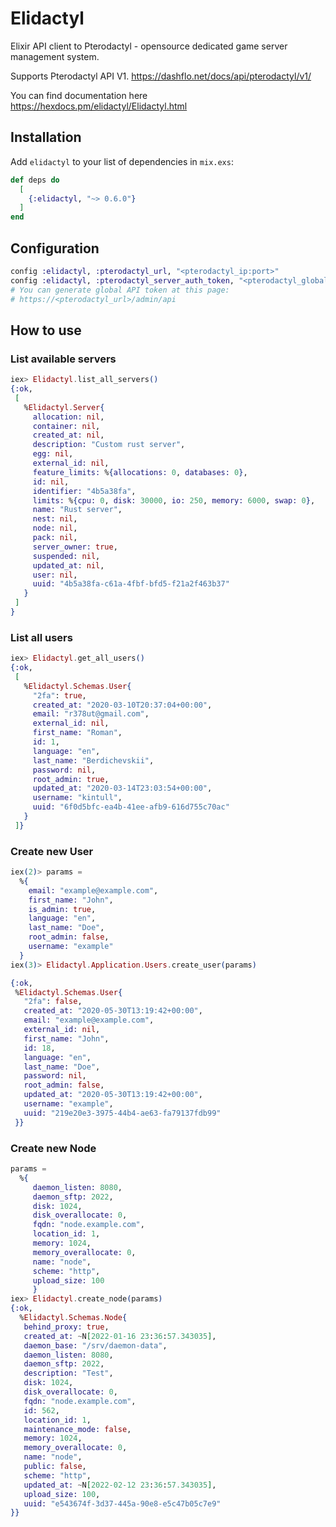 # Elidactyl

Elixir API client to Pterodactyl - opensource dedicated game server management system.

Supports Pterodactyl API V1.
https://dashflo.net/docs/api/pterodactyl/v1/

You can find documentation here https://hexdocs.pm/elidactyl/Elidactyl.html

## Installation

Add `elidactyl` to your list of dependencies in `mix.exs`:

```elixir
def deps do
  [
    {:elidactyl, "~> 0.6.0"}
  ]
end
```

## Configuration
```elixir
config :elidactyl, :pterodactyl_url, "<pterodactyl_ip:port>"
config :elidactyl, :pterodactyl_server_auth_token, "<pterodactyl_global_auth_token>"
# You can generate global API token at this page:
# https://<pterodactyl_url>/admin/api
```

## How to use

### List available servers
```elixir
iex> Elidactyl.list_all_servers()
{:ok,
 [
   %Elidactyl.Server{
     allocation: nil,
     container: nil,
     created_at: nil,
     description: "Custom rust server",
     egg: nil,
     external_id: nil,
     feature_limits: %{allocations: 0, databases: 0},
     id: nil,
     identifier: "4b5a38fa",
     limits: %{cpu: 0, disk: 30000, io: 250, memory: 6000, swap: 0},
     name: "Rust server",
     nest: nil,
     node: nil,
     pack: nil,
     server_owner: true,
     suspended: nil,
     updated_at: nil,
     user: nil,
     uuid: "4b5a38fa-c61a-4fbf-bfd5-f21a2f463b37"
   }
 ]
}
```

### List all users

```elixir
iex> Elidactyl.get_all_users()
{:ok,
 [
   %Elidactyl.Schemas.User{
     "2fa": true,
     created_at: "2020-03-10T20:37:04+00:00",
     email: "r378ut@gmail.com",
     external_id: nil,
     first_name: "Roman",
     id: 1,
     language: "en",
     last_name: "Berdichevskii",
     password: nil,
     root_admin: true,
     updated_at: "2020-03-14T23:03:54+00:00",
     username: "kintull",
     uuid: "6f0d5bfc-ea4b-41ee-afb9-616d755c70ac"
   }
 ]}
```

### Create new User
```elixir
iex(2)> params = 
  %{
    email: "example@example.com",
    first_name: "John",
    is_admin: true,
    language: "en",
    last_name: "Doe",
    root_admin: false,
    username: "example"
  }
iex(3)> Elidactyl.Application.Users.create_user(params)

{:ok,
 %Elidactyl.Schemas.User{
   "2fa": false,
   created_at: "2020-05-30T13:19:42+00:00",
   email: "example@example.com",
   external_id: nil,
   first_name: "John",
   id: 18,
   language: "en",
   last_name: "Doe",
   password: nil,
   root_admin: false,
   updated_at: "2020-05-30T13:19:42+00:00",
   username: "example",
   uuid: "219e20e3-3975-44b4-ae63-fa79137fdb99"
 }}
```

### Create new Node

```elixir
params =
  %{
     daemon_listen: 8080,
     daemon_sftp: 2022,
     disk: 1024,
     disk_overallocate: 0,
     fqdn: "node.example.com",
     location_id: 1,
     memory: 1024,
     memory_overallocate: 0,
     name: "node",
     scheme: "http",
     upload_size: 100
     }
iex> Elidactyl.create_node(params)
{:ok,
  %Elidactyl.Schemas.Node{
   behind_proxy: true,
   created_at: ~N[2022-01-16 23:36:57.343035],
   daemon_base: "/srv/daemon-data",
   daemon_listen: 8080,
   daemon_sftp: 2022,
   description: "Test",
   disk: 1024,
   disk_overallocate: 0,
   fqdn: "node.example.com",
   id: 562,
   location_id: 1,
   maintenance_mode: false,
   memory: 1024,
   memory_overallocate: 0,
   name: "node",
   public: false,
   scheme: "http",
   updated_at: ~N[2022-02-12 23:36:57.343035],
   upload_size: 100,
   uuid: "e543674f-3d37-445a-90e8-e5c47b05c7e9"
}}
```
